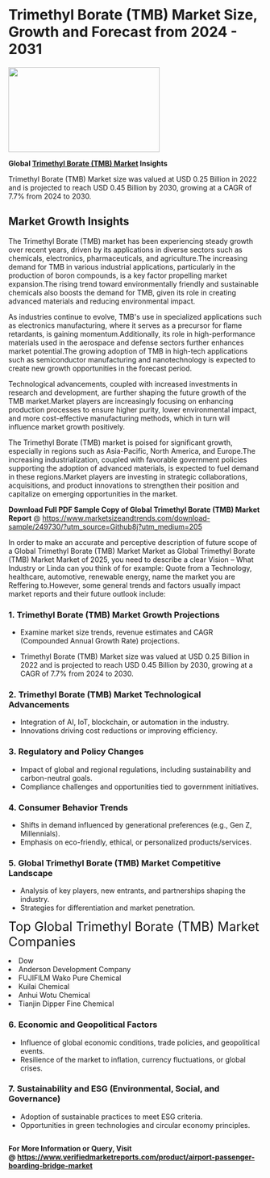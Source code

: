 <H1>Trimethyl Borate (TMB) Market Size, Growth and Forecast from 2024 - 2031</H1><img class="aligncenter size-medium wp-image-584254" src="https://thirdeyenews.in/wp-content/uploads/2024/09/Global-Market-Research-300x168.jpeg" alt="" width="300" height="168" /><p><strong>Global&nbsp;<a href="https://www.marketsizeandtrends.com/download-sample/249730/?utm_source=Github8j?utm_medium=205">Trimethyl Borate (TMB) Market</a> Insights</strong></p><p>Trimethyl Borate (TMB) Market size was valued at USD 0.25 Billion in 2022 and is projected to reach USD 0.45 Billion by 2030, growing at a CAGR of 7.7% from 2024 to 2030.</p><p><!DOCTYPE html> <html lang="en"> <head> <meta charset="UTF-8"> <meta name="viewport" content="width=device-width, initial-scale=1.0"> <title>Trimethyl Borate (TMB) Market Growth Insights</title> </head> <body> <h2>Market Growth Insights</h2> <p>The Trimethyl Borate (TMB) market has been experiencing steady growth over recent years, driven by its applications in diverse sectors such as chemicals, electronics, pharmaceuticals, and agriculture.The increasing demand for TMB in various industrial applications, particularly in the production of boron compounds, is a key factor propelling market expansion.The rising trend toward environmentally friendly and sustainable chemicals also boosts the demand for TMB, given its role in creating advanced materials and reducing environmental impact.</p> <p>As industries continue to evolve, TMB's use in specialized applications such as electronics manufacturing, where it serves as a precursor for flame retardants, is gaining momentum.Additionally, its role in high-performance materials used in the aerospace and defense sectors further enhances market potential.The growing adoption of TMB in high-tech applications such as semiconductor manufacturing and nanotechnology is expected to create new growth opportunities in the forecast period.</p> <p>Technological advancements, coupled with increased investments in research and development, are further shaping the future growth of the TMB market.Market players are increasingly focusing on enhancing production processes to ensure higher purity, lower environmental impact, and more cost-effective manufacturing methods, which in turn will influence market growth positively.</p> <p></p> <p>The Trimethyl Borate (TMB) market is poised for significant growth, especially in regions such as Asia-Pacific, North America, and Europe.The increasing industrialization, coupled with favorable government policies supporting the adoption of advanced materials, is expected to fuel demand in these regions.Market players are investing in strategic collaborations, acquisitions, and product innovations to strengthen their position and capitalize on emerging opportunities in the market.</p> <p></p><p><span class=""><strong>Download Full PDF Sample Copy of Global Trimethyl Borate (TMB) Market Report</strong> @ <a href="https://www.marketsizeandtrends.com/download-sample/249730/?utm_source=Github8j?utm_medium=205" target="_blank">https://www.marketsizeandtrends.com/download-sample/249730/?utm_source=Github8j?utm_medium=205</a></span></p><p>In order to make an accurate and perceptive description of future scope of a Global&nbsp;Trimethyl Borate (TMB) Market Market as Global&nbsp;Trimethyl Borate (TMB) Market Market of 2025, you need to describe a clear Vision &ndash; What Industry or Linda can you think of for example: Quote from a Technology, healthcare, automotive, renewable energy, name the market you are Reffering to.However, some general trends and factors usually impact market reports and their future outlook include:</p><h3>1.&nbsp;<strong>Trimethyl Borate (TMB) Market Growth Projections</strong></h3><ul><li>Examine market size trends, revenue estimates and CAGR (Compounded Annual Growth Rate) projections.</li><li><p>Trimethyl Borate (TMB) Market size was valued at USD 0.25 Billion in 2022 and is projected to reach USD 0.45 Billion by 2030, growing at a CAGR of 7.7% from 2024 to 2030.</p></li></ul><h3>2.&nbsp;<strong>Trimethyl Borate (TMB) Market Technological Advancements</strong></h3><ul><li>Integration of AI, IoT, blockchain, or automation in the industry.</li><li>Innovations driving cost reductions or improving efficiency.</li></ul><h3>3.&nbsp;<strong>Regulatory and Policy Changes</strong></h3><ul><li>Impact of global and regional regulations, including sustainability and carbon-neutral goals.</li><li>Compliance challenges and opportunities tied to government initiatives.</li></ul><h3>4.&nbsp;<strong>Consumer Behavior Trends</strong></h3><ul><li>Shifts in demand influenced by generational preferences (e.g., Gen Z, Millennials).</li><li>Emphasis on eco-friendly, ethical, or personalized products/services.</li></ul><h3>5.&nbsp;<strong>Global Trimethyl Borate (TMB) Market Competitive Landscape</strong></h3><ul><li>Analysis of key players, new entrants, and partnerships shaping the industry.</li><li>Strategies for differentiation and market penetration.</li></ul><p data-pm-slice="1 1 []"><span style="color: inherit; font-family: inherit; font-size: 25px;">Top Global Trimethyl Borate (TMB) Market Companies</span></p><div class="" data-test-id=""><p><li>Dow</li><li> Anderson Development Company</li><li> FUJIFILM Wako Pure Chemical</li><li> Kuilai Chemical</li><li> Anhui Wotu Chemical</li><li> Tianjin Dipper Fine Chemical</li></p></div><h3>6.&nbsp;<strong>Economic and Geopolitical Factors</strong></h3><ul><li>Influence of global economic conditions, trade policies, and geopolitical events.</li><li>Resilience of the market to inflation, currency fluctuations, or global crises.</li></ul><h3>7.&nbsp;<strong>Sustainability and ESG (Environmental, Social, and Governance)</strong></h3><ul><li>Adoption of sustainable practices to meet ESG criteria.</li><li>Opportunities in green technologies and circular economy principles.</li></ul><h2><strong style="font-size: 14px;">For More Information or Query, Visit @&nbsp;</strong><a style="background-color: #ffffff; font-size: 14px;" href="https://www.marketsizeandtrends.com/report/trimethyl-borate-tmb-market/" target="_blank">https://www.verifiedmarketreports.com/product/airport-passenger-boarding-bridge-market</a></h2>